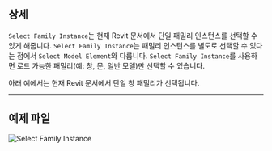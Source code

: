 ## 상세
`Select Family Instance`는 현재 Revit 문서에서 단일 패밀리 인스턴스를 선택할 수 있게 해줍니다. `Select Family Instance`는 패밀리 인스턴스를 별도로 선택할 수 있다는 점에서 `Select Model Element`와 다릅니다. `Select Family Instance`를 사용하면 로드 가능한 패밀리(예: 창, 문, 일반 모델)만 선택할 수 있습니다.

아래 예에서는 현재 Revit 문서에서 단일 창 패밀리가 선택됩니다.
___
## 예제 파일

![Select Family Instance](./Dynamo.Nodes.DSModelFamilyInstanceSelection_img.jpg)
